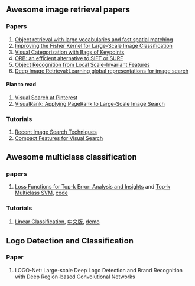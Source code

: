 ## Awesome image retrieval papers

### Papers

1. [Object retrieval with large vocabularies and fast spatial matching](https://www.robots.ox.ac.uk/~vgg/publications/papers/philbin07.pdf)
2. [Improving the Fisher Kernel for Large-Scale Image Classification](https://www.robots.ox.ac.uk/~vgg/rg/papers/peronnin_etal_ECCV10.pdf)
3. [Visual Categorization with Bags of Keypoints](http://www.cs.princeton.edu/courses/archive/fall09/cos429/papers/csurka-eccv-04.pdf)
4. [ORB: an efficient alternative to SIFT or SURF](https://www.willowgarage.com/sites/default/files/orb_final.pdf)
5. [Object Recognition from Local Scale-Invariant Features](http://www.cs.ubc.ca/~lowe/papers/iccv99.pdf)
6. [Deep Image Retrieval:Learning global representations for image search]()

#### Plan to read

1. [Visual Search at Pinterest]()
2. [VisualRank: Applying PageRank to Large-Scale Image Search]()

### Tutorials

1. [Recent Image Search Techniques](http://cvpr2016.thecvf.com/program/tutorials)
2. [Compact Features for Visual Search](http://cvpr2016.thecvf.com/program/tutorials)


## Awesome multiclass classification

### papers

1. [Loss Functions for Top-k Error: Analysis and Insights]() and [Top-k Multiclass SVM](), [code](https://github.com/mlapin/libsdca)

### Tutorials

1. [Linear Classification](http://cs231n.github.io/linear-classify/), [中文版](http://blog.csdn.net/elaine_bao/article/details/50519970), [demo](http://vision.stanford.edu/teaching/cs231n/linear-classify-demo/)

## Logo Detection and Classification

### Paper

1. LOGO-Net: Large-scale Deep Logo Detection and Brand Recognition with Deep Region-based Convolutional Networks
